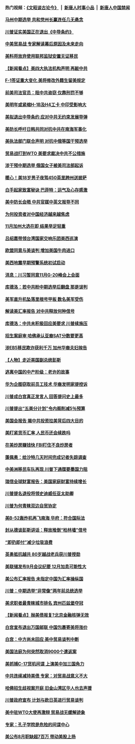 #### 热门视频：[《文昭谈古论今》](https://github.com/gfw-breaker/wenzhao/blob/master/README.md?t=10210633) &nbsp;|&nbsp; [新唐人时事小品](https://github.com/gfw-breaker/ntdtv-comedy/blob/master/README.md?t=10210633) &nbsp;|&nbsp; [新唐人中国禁闻](https://github.com/gfw-breaker/ntdtv-news/blob/master/README.md?t=10210633)

#### [马州中期选举 共和党州长赢连任几无悬念](../pages/nsc412/n10797874.md?t=10210633) 

#### [川普证实美国正在退出《中导条约》](../pages/nsc412/n10796319.md?t=10210633) 

#### [中美贸易战 专家解读幕后原因及未来走向](../pages/nsc412/n10797785.md?t=10210633) 

#### [美料将放弃使用联邦监狱安置无证移民](../pages/nsc412/n10797676.md?t=10210633) 

#### [【新闻看点】美四大执法机构声明 再敲中共](../pages/nsc412/n10797379.md?t=10210633) 

#### [F-1签证重大变化 美将修改外籍生留美规定](../pages/nsc412/n10797573.md?t=10210633) 

#### [前美司法官员：阻中共盗窃 仅靠刑罚不够](../pages/nsc412/n10790349.md?t=10210633) 

#### [美明年或紧缩H-1B及H4工卡 中印受影响大](../pages/nsc412/n10797371.md?t=10210633) 

#### [美拟退出中导条约 应对中共无约束发展导弹](../pages/nsc412/n10797140.md?t=10210633) 

#### [美防长呼吁日韩共同对抗中共在南海军事化](../pages/nsc412/n10796976.md?t=10210633) 

#### [美执法部门联合声明 对抗中俄等国干预选举](../pages/nsc412/n10796670.md?t=10210633) 

#### [贸易战打到WTO 美要求裁决中共不公措施](../pages/nsc412/n10796528.md?t=10210633) 

#### [涉干预中期选举 俄国女子被美司法部起诉](../pages/nsc412/n10796377.md?t=10210633) 

#### [暖心！美18岁男子夜驾450英里跨州送披萨](../pages/nsc412/n10796371.md?t=10210633) 

#### [白手起家致富秘诀 巴菲特：运气及心存感激](../pages/nsc412/n10796306.md?t=10210633) 

#### [美中防长会晤 中共官媒中英文报导不同](../pages/nsc412/n10795617.md?t=10210633) 

#### [为何投资者对中国经济越来越焦虑](../pages/nsc412/n10796047.md?t=10210633) 

#### [11月加州大选在即 结果举足轻重](../pages/nsc412/n10796111.md?t=10210633) 

#### [吕绍嘉带领台湾国家交响乐团美西巡演](../pages/nsc412/n10796002.md?t=10210633) 

#### [欧盟同意与美谈判 增加美国牛肉进口](../pages/nsc412/n10795852.md?t=10210633) 

#### [美西地震早期预警系统初试启动](../pages/nsc412/n10795664.md?t=10210633) 

#### [消息：川习暂同意11月G-20峰会上会面](../pages/nsc412/n10795644.md?t=10210633) 

#### [库德洛：若中共盼中期选举后翻盘 那是误判](../pages/nsc412/n10795527.md?t=10210633) 

#### [美军直升机坠落里根号甲板 数名美军受伤](../pages/nsc412/n10794716.md?t=10210633) 

#### [解读美汇率报告 对中共释放何种信号](../pages/nsc412/n10793405.md?t=10210633) 

#### [库德洛：中共未积极回应美要求 川普续施压](../pages/nsc412/n10793971.md?t=10210633) 

#### [招生案庭审 哈佛承认亚裔SAT分数要更高](../pages/nsc412/n10793858.md?t=10210633) 

#### [涉EB5移民欺诈获利千万 加州华裔夫妇挨告](../pages/nsc412/n10794199.md?t=10210633) 

#### [【人物】走近美国副总统彭斯](../pages/nsc412/n10793797.md?t=10210633) 

#### [逃离中国的中产阶级：老许的故事](../pages/nsc412/n10793931.md?t=10210633) 

#### [华为企图窃取前员工技术 华裔发明家提控诉](../pages/nsc412/n10793659.md?t=10210633) 

#### [川普成白宫真正发言人 回答提问史上最多](../pages/nsc412/n10793656.md?t=10210633) 

#### [川普提出“五美分计划”令内阁削减5％预算](../pages/nsc412/n10793581.md?t=10210633) 

#### [美国会报告 揭中共投资拉美背后四大目的](../pages/nsc412/n10793442.md?t=10210633) 

#### [美盯紧货币汇率 人民币还会续跌吗](../pages/nsc412/n10793236.md?t=10210633) 

#### [在美炒房赚钱快  FBI盯住不良炒房者](../pages/nsc412/n10793245.md?t=10210633) 

#### [蓬佩奥：给沙特几天时间完成记者失踪调查](../pages/nsc412/n10793092.md?t=10210633) 

#### [中美洲移民车队再现 川普下通牒要墨国力阻](../pages/nsc412/n10792861.md?t=10210633) 

#### [瑞信全球财富报告：美国家庭财富持续增长](../pages/nsc412/n10792815.md?t=10210633) 

#### [川普提名退役将领史迪威任亚太助卿](../pages/nsc412/n10791863.md?t=10210633) 

#### [川普为何青睐双边自贸协定](../pages/nsc412/n10791353.md?t=10210633) 

#### [美B-52轰炸机再飞南海 华府：符合国际法](../pages/nsc412/n10791745.md?t=10210633) 

#### [封从德谈彭斯讲话：释放推倒“柏林墙”信号](../pages/nsc412/n10791685.md?t=10210633) 

#### [“即扔即付”减少垃圾浪费](../pages/nsc412/n10791536.md?t=10210633) 

#### [英勇抵抗越共 80岁越战老兵获川普授勋](../pages/nsc412/n10791118.md?t=10210633) 

#### [美联储发布9月会议纪要 12月加息可能性大](../pages/nsc412/n10790653.md?t=10210633) 

#### [美公布汇率报告 未指定中国为汇率操纵国](../pages/nsc412/n10790877.md?t=10210633) 

#### [川普：中期选举“非常像”两年前总统选举](../pages/nsc412/n10790358.md?t=10210633) 

#### [美求职者最青睐城市排名 宾州匹兹堡夺冠](../pages/nsc412/n10790630.md?t=10210633) 

#### [【新闻看点】抛美债报复?北京金融核弹无效](../pages/nsc412/n10790123.md?t=10210633) 

#### [白宫宣布退出万国邮联 中国包裹寄美将涨价](../pages/nsc412/n10790183.md?t=10210633) 

#### [白宫：中方尚未回应 美中贸易谈判中断](../pages/nsc412/n10790308.md?t=10210633) 

#### [美国法庭为何突然取消9000个遣返案](../pages/nsc412/n10790151.md?t=10210633) 

#### [美抓捕C-17货机间谍 上演美中加三国角力](../pages/nsc412/n10787846.md?t=10210633) 

#### [中共连续减持美债 专家：对贸易战意义不大](../pages/nsc412/n10788856.md?t=10210633) 

#### [哈佛招生歧视案开庭 旧金山湾区华人也去声援](../pages/nsc412/n10788791.md?t=10210633) 

#### [川普政府宣布 计划与欧日英进行贸易谈判](../pages/nsc412/n10788496.md?t=10210633) 

#### [美中驻WTO大使再激辩 贸易战无缓解迹象](../pages/nsc412/n10787893.md?t=10210633) 

#### [专家：孔子学院是危险的间谍中心](../pages/nsc412/n10746252.md?t=10210633) 

#### [美公布8月职缺超7百万 带动美股上扬](../pages/nsc412/n10787888.md?t=10210633) 

